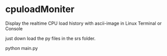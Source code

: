 # cpuloadMoniter
Display the realtime CPU load history with ascii-image in Linux Terminal or Console








just down load the py files in the srs folder.

python main.py
